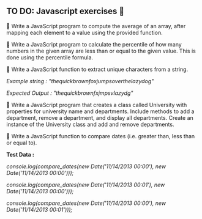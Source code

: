 ## TO DO: Javascript exercises 🎯

📍 Write a JavaScript program to compute the average of an array, after mapping each element to a value using the provided function.

📍 Write a JavaScript program to calculate the percentile of how many numbers in the given array are less than or equal to the given value. This is done using the percentile formula.

📍 Write a JavaScript function to extract unique characters from a string.

*Example string : "thequickbrownfoxjumpsoverthelazydog"*

*Expected Output : "thequickbrownfxjmpsvlazydg"*

📍 Write a JavaScript program that creates a class called University with properties for university name and departments. Include methods to add a department, remove a department, and display all departments. Create an instance of the University class and add and remove departments.

📍 Write a JavaScript function to compare dates (i.e. greater than, less than or equal to).
	
**Test Data :**

*console.log(compare_dates(new Date('11/14/2013 00:00'), new Date('11/14/2013 00:00')));*

*console.log(compare_dates(new Date('11/14/2013 00:01'), new Date('11/14/2013 00:00')));*

*console.log(compare_dates(new Date('11/14/2013 00:00'), new Date('11/14/2013 00:01')));*
